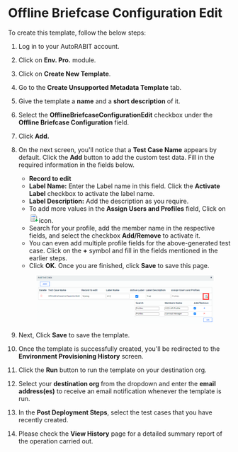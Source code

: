 # Offline Briefcase Configuration Edit

To create this template, follow the below steps:

1. Log in to your AutoRABIT account.
2. Click on **Env. Pro.** module.
3. Click on **Create New Template**.
4. Go to the **Create Unsupported Metadata Template** tab.
5. Give the template a **name** and a **short description** of it.
6. Select the **OfflineBriefcaseConfigurationEdit** checkbox under the **Offline Briefcase Configuration** field.
7. Click **Add.**
8.  On the next screen, you'll notice that a **Test Case Name** appears by default. Click the **Add** button to add the custom test data. Fill in the required information in the fields below.

    * **Record to edit**
    * **Label Name:** Enter the Label name in this field. Click the **Activate Label** checkbox to activate the label name.
    * **Label Description:** Add the description as you require.
    * To add more values in the **Assign Users and Profiles** field, Click on![](<../../../../../../.gitbook/assets/image (8) (1) (1) (1) (1) (1) (1) (1) (1) (1) (1) (1).png>)icon.
    * Search for your profile, add the member name in the respective fields, and select the checkbox **Add/Remove** to activate it.
    * You can even add multiple profile fields for the above-generated test case. Click on the **+** symbol and fill in the fields mentioned in the earlier steps.
    * Click **OK**. Once you are finished, click **Save** to save this page.

    <figure><img src="../../../../../../.gitbook/assets/image (9) (1) (1) (1) (1) (1) (1) (1) (1) (1) (1).png" alt=""><figcaption></figcaption></figure>
9. Next, Click **Save** to save the template.
10. Once the template is successfully created, you'll be redirected to the **Environment Provisioning History** screen.
11. Click the **Run** button to run the template on your destination org.
12. Select your **destination org** from the dropdown and enter the **email address(es)** to receive an email notification whenever the template is run.
13. In the **Post Deployment Steps**, select the test cases that you have recently created.
14. Please check the **View History** page for a detailed summary report of the operation carried out.

